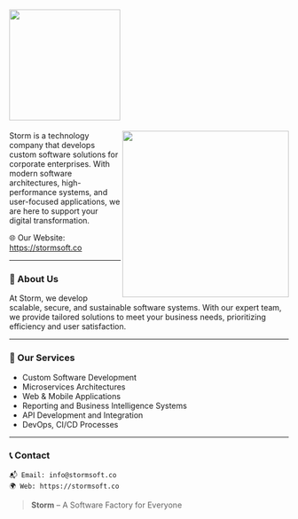 # <img src="https://stormsoft.co/assets/images/logodark.png" width="200">

<img src="https://stormsoft.co/assets/images/elements/mascotstorm.png" width="300" align="right">

Storm is a technology company that develops custom software solutions for corporate enterprises. With modern software architectures, high-performance systems, and user-focused applications, we are here to support your digital transformation.

🌐 Our Website: https://stormsoft.co

---

### 🚀 About Us

At Storm, we develop scalable, secure, and sustainable software systems. With our expert team, we provide tailored solutions to meet your business needs, prioritizing efficiency and user satisfaction.

---

### 💼 Our Services

- Custom Software Development  
- Microservices Architectures  
- Web & Mobile Applications  
- Reporting and Business Intelligence Systems  
- API Development and Integration  
- DevOps, CI/CD Processes

---

### 📞 Contact

```
📬 Email: info@stormsoft.co  
🌍 Web: https://stormsoft.co
```

> **Storm** – A Software Factory for Everyone
